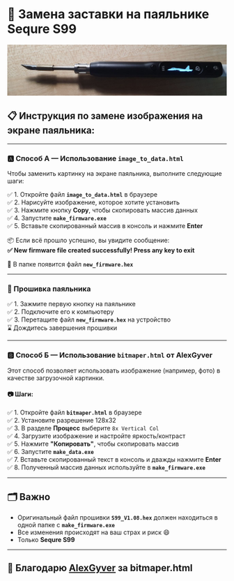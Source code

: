 # 🔧 Замена заставки на паяльнике Sequre S99

![Изображение паяльника](photo.jpg)

## 📋 Инструкция по замене изображения на экране паяльника:

---

### 🅰️ Способ А — Использование `image_to_data.html`

Чтобы заменить картинку на экране паяльника, выполните следующие шаги:

✅ 1. Откройте файл **`image_to_data.html`** в браузере  
✅ 2. Нарисуйте изображение, которое хотите установить  
✅ 3. Нажмите кнопку **Copy**, чтобы скопировать массив данных  
✅ 4. Запустите **`make_firmware.exe`**  
✅ 5. Вставьте скопированный массив в консоль и нажмите **Enter**

📦 Если всё прошло успешно, вы увидите сообщение:  
**✅ New firmware file created successfully! Press any key to exit**

📁 В папке появится файл **`new_firmware.hex`**

---

### 🔌 Прошивка паяльника

✅ 1. Зажмите первую кнопку на паяльнике  
✅ 2. Подключите его к компьютеру  
✅ 3. Перетащите файл **`new_firmware.hex`** на устройство  
⌛ Дождитесь завершения прошивки

---

### 🅱️ Способ Б — Использование `bitmaper.html` от AlexGyver

Этот способ позволяет использовать изображение (например, фото) в качестве загрузочной картинки.

#### 📷 Шаги:

✅ 1. Откройте файл **`bitmaper.html`** в браузере  
✅ 2. Установите разрешение 128х32  
✅ 3. В разделе **Процесс** выберите `8x Vertical Col`  
✅ 4. Загрузите изображение и настройте яркость/контраст  
✅ 5. Нажмите **"Копировать"**, чтобы скопировать массив  
✅ 6. Запустите **`make_data.exe`**  
✅ 7. Вставьте скопированный текст в консоль и дважды нажмите **Enter**  
✅ 8. Полученный массив данных используйте в **`make_firmware.exe`**

---

## 🗂️ Важно

- Оригинальный файл прошивки **`S99_V1.08.hex`** должен находиться в одной папке с **`make_firmware.exe`**
- Все изменения происходят на ваш страх и риск 😄
- Только **Sequre S99**

---

## 💬 Благодарю [AlexGyver](https://github.com/AlexGyver) за **bitmaper.html**


